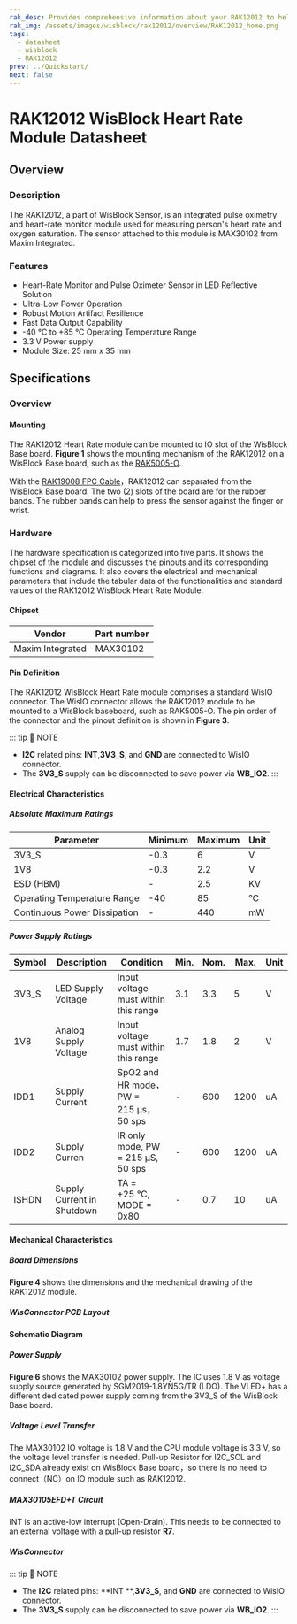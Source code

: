 ```yaml
---
rak_desc: Provides comprehensive information about your RAK12012 to help you use it. This information includes technical specifications, characteristics, and requirements, and it also discusses the device components.
rak_img: /assets/images/wisblock/rak12012/overview/RAK12012_home.png
tags:
  - datasheet
  - wisblock
  - RAK12012
prev: ../Quickstart/
next: false
---
```


# RAK12012 WisBlock Heart Rate Module Datasheet

## Overview

### Description

The RAK12012, a part of WisBlock Sensor, is an integrated pulse oximetry and heart-rate monitor module used for measuring person's heart rate and oxygen saturation. The sensor attached to this module is MAX30102 from Maxim Integrated.


### Features

- Heart-Rate Monitor and Pulse Oximeter Sensor in LED Reflective Solution  
- Ultra-Low Power Operation  
- Robust Motion Artifact Resilience  
- Fast Data Output Capability  
- -40&nbsp;°C to +85&nbsp;°C Operating Temperature Range  
- 3.3&nbsp;V Power supply
- Module Size: 25&nbsp;mm x 35&nbsp;mm

## Specifications

### Overview 

#### Mounting

The RAK12012 Heart Rate module can be mounted to IO slot of the WisBlock Base board. **Figure 1** shows the mounting mechanism of the RAK12012 on a WisBlock Base board, such as the [RAK5005-O](https://store.rakwireless.com/products/rak5005-o-base-board).

<rk-img
  src="/assets/images/wisblock/rak12012/datasheet/mounting.png"
  width="60%"
  caption="RAK12012 WisBlock Heart Rate Module Mounting"
/>

With the [RAK19008 FPC Cable](https://store.rakwireless.com/)，RAK12012 can separated from the WisBlock Base board. The two (2) slots of the board are for the rubber bands. The rubber bands can help to press the sensor against the finger or wrist.

<rk-img
  src="/assets/images/wisblock/rak12012/datasheet/rak12012-labels.svg"
  width="70%"
  caption="RAK12012 WisBlock Heart Rate Module Mounting With Rubber Band"
/>


### Hardware

The hardware specification is categorized into five parts. It shows the chipset of the module and discusses the pinouts and its corresponding functions and diagrams. It also covers the electrical and mechanical parameters that include the tabular data of the functionalities and standard values of the RAK12012 WisBlock Heart Rate Module.

#### Chipset

| Vendor           | Part number |
| ---------------- | ----------- |
| Maxim Integrated | MAX30102    |


#### Pin Definition

The RAK12012 WisBlock Heart Rate module comprises a standard WisIO connector. The WisIO connector allows the RAK12012 module to be mounted to a WisBlock baseboard, such as RAK5005-O. The pin order of the connector and the pinout definition is shown in **Figure 3**. 

 
::: tip 📝 NOTE
- **I2C** related pins: **INT**,**3V3_S**, and **GND** are connected to WisIO connector.
- The **3V3_S** supply can be disconnected to save power via **WB_IO2**. 
:::

 <rk-img
  src="/assets/images/wisblock/rak12012/datasheet/rak12012_pinout.svg"
  width="80%"
  caption="RAK12012 WisBlock Heart Rate Module Pinout"
/>
  

#### Electrical Characteristics

##### Absolute Maximum Ratings

| Parameter                    | Minimum | Maximum | Unit |
| ---------------------------- | ------- | ------- | ---- |
| 3V3_S                        | -0.3    | 6       | V    |
| 1V8                          | -0.3    | 2.2     | V    |
| ESD (HBM)                    | -       | 2.5     | KV   |
| Operating Temperature Range  | -40     | 85      | °C   |
| Continuous Power Dissipation | -       | 440     | mW   |


##### Power Supply Ratings

| Symbol | Description                | Condition                                       | Min. | Nom. | Max. | Unit |
| ------ | -------------------------- | ----------------------------------------------- | ---- | ---- | ---- | ---- |
| 3V3_S  | LED Supply Voltage         | Input voltage must within this range            | 3.1  | 3.3  | 5    | V    |
| 1V8    | Analog Supply Voltage      | Input voltage must within this range            | 1.7  | 1.8  | 2    | V    |
| IDD1   | Supply Current             | SpO2 and HR mode，PW = 215&nbsp;µs，50&nbsp;sps | -    | 600  | 1200 | uA   |
| IDD2   | Supply Curren              | IR only mode, PW = 215&nbsp;µS, 50&nbsp;sps     | -    | 600  | 1200 | uA   |
| ISHDN  | Supply Current in Shutdown | TA = +25&nbsp;°C, MODE = 0x80                   | -    | 0.7  | 10   | uA   |


#### Mechanical Characteristics

##### Board Dimensions

**Figure 4** shows the dimensions and the mechanical drawing of the RAK12012 module.

 <rk-img
  src="/assets/images/wisblock/rak12012/datasheet/rak12012-dimension.svg"
  width="60%"
  caption="RAK12012 WisBlock Heart Rate Module Dimensions"
/>


##### WisConnector PCB Layout

<rk-img
  src="/assets/images/wisblock/rak12012/datasheet/pcb_footprint.png"
  width="100%"
  caption="WisConnector PCB Footprint and Recommendations"
/>


#### Schematic Diagram

##### Power Supply

**Figure 6** shows the MAX30102 power supply. The IC uses 1.8&nbsp;V as voltage supply source generated by SGM2019-1.8YN5G/TR (LDO). The VLED+ has a different dedicated power supply coming from the 3V3_S of the WisBlock Base board.

<rk-img
  src="/assets/images/wisblock/rak12012/datasheet/power_supply.png"
  width="80%"
  caption="RAK12012 WisBlock Heart Rate Module Power Supply"
/>


##### Voltage Level Transfer

The MAX30102 IO voltage is 1.8&nbsp;V and the CPU module voltage is 3.3&nbsp;V, so the voltage level transfer is needed. Pull-up Resistor for I2C_SCL and I2C_SDA already exist on WisBlock Base board，so there is no need to connect（NC）on IO module such as RAK12012.

<rk-img
  src="/assets/images/wisblock/rak12012/datasheet/voltage_level.png"
  width="50%"
  caption="The Voltage Level Transfer Circuit"
/>


##### MAX30105EFD+T Circuit

INT is an active-low interrupt (Open-Drain). This needs to be connected to an external voltage with a pull-up resistor **R7**. 

<rk-img
  src="/assets/images/wisblock/rak12012/datasheet/MAX30105.png"
  width="50%"
  caption="MAX30105EFD+T Circuit"
/>

##### WisConnector

<rk-img
  src="/assets/images/wisblock/rak12012/datasheet/wisconnector.png"
  width="40%"
  caption="RAK12012 Module WisConnector"
/>

::: tip 📝 NOTE
- The **I2C** related pins: **INT **,**3V3_S**, and **GND** are connected to WisIO connector.
- The **3V3_S** supply can be disconnected to save power via **WB_IO2**. 
:::
​      


